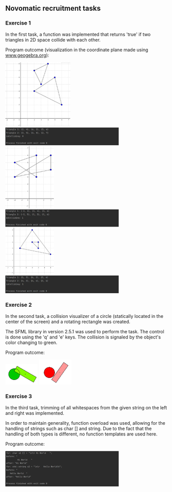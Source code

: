 ## Novomatic recruitment tasks
### Exercise 1
In the first task, a function was implemented that returns 'true' if two triangles in 2D space collide with each other.

Program outcome (visualization in the coordinate plane made using www.geogebra.org):

<img src="https://github.com/Mar-Ber/recruitment-tasks/blob/main/img/ex_1_img1.PNG" width=40% height=40%>
<img src="https://github.com/Mar-Ber/recruitment-tasks/blob/main/img/ex_1_img1_2.PNG" width=70% height=70%>
<img src="https://github.com/Mar-Ber/recruitment-tasks/blob/main/img/ex_1_img2.PNG" width=30% height=30%>
<img src="https://github.com/Mar-Ber/recruitment-tasks/blob/main/img/ex_1_img2_2.PNG" width=70% height=70%>
<img src="https://github.com/Mar-Ber/recruitment-tasks/blob/main/img/ex_1_img3.PNG" width=30% height=30%>
<img src="https://github.com/Mar-Ber/recruitment-tasks/blob/main/img/ex_1_img3_2.PNG" width=70% height=70%>

### Exercise 2
In the second task, a collision visualizer of a circle (statically located in the center of the screen) and a rotating rectangle was created.

The SFML library in version 2.5.1 was used to perform the task.
The control is done using the 'q' and 'e' keys. The collision is signaled by the object's color changing to green.

Program outcome:

<img src="https://github.com/Mar-Ber/recruitment-tasks/blob/main/img/ex_2_img1.PNG" width=20% height=20%>

<img src="https://github.com/Mar-Ber/recruitment-tasks/blob/main/img/ex_2_img2.PNG" width=20% height=20%>

### Exercise 3
In the third task, trimming of all whitespaces from the given string on the left and right was implemented.

In order to maintain generality, function overload was used, allowing for the handling of strings such as char [] and string. Due to the fact that the handling of both types is different, no function templates are used here.

Program outcome:

<img src="https://github.com/Mar-Ber/recruitment-tasks/blob/main/img/ex_3_img1.PNG" width=70% height=70%>
